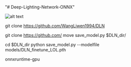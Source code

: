 "# Deep-Lighting-Network-ONNX" 


![alt text](Result.png)


git clone https://github.com/WangLiwen1994/DLN


git clone https://github.com/
move save_model.py $DLN_dir/

cd $DLN_dir
python save_model.py --modelfile models/DLN_finetune_LOL.pth


onnxruntime-gpu

